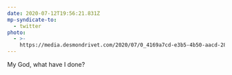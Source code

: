 ```yaml
---
date: 2020-07-12T19:56:21.831Z
mp-syndicate-to:
  - twitter
photo:
  - >-
    https://media.desmondrivet.com/2020/07/0_4169a7cd-e3b5-4b50-aacd-2895fac92769.jpg
---
```


My God, what have I done?
